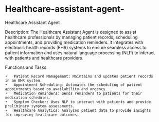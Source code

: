 # Healthcare-assistant-agent-
Healthcare Assistant Agent

Description:
The Healthcare Assistant Agent is designed to assist healthcare professionals by managing patient records, scheduling appointments, and providing medication reminders. It integrates with electronic health records (EHR) systems to ensure seamless access to patient information and uses natural language processing (NLP) to interact with patients and healthcare providers.

Functions and Tasks:

	•	Patient Record Management: Maintains and updates patient records in an EHR system.
	•	Appointment Scheduling: Automates the scheduling of patient appointments based on availability and urgency.
	•	Medication Reminders: Sends reminders to patients for their medication schedules.
	•	Symptom Checker: Uses NLP to interact with patients and provide preliminary symptom assessments.
	•	Healthcare Analytics: Analyzes patient data to provide insights for improving healthcare outcomes.
